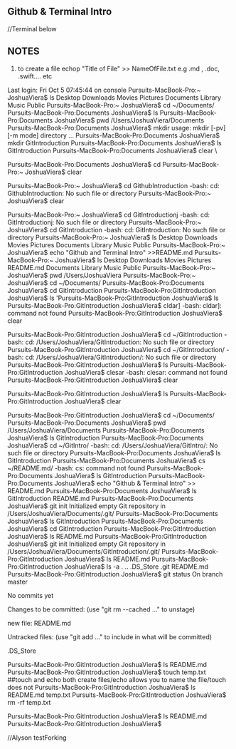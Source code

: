 ## Github & Terminal Intro
//Terminal below
## NOTES

1. to create a file echop "Title of File" >> NameOfFile.txt e.g .md , .doc, .swift.... etc





Last login: Fri Oct  5 07:45:44 on console
Pursuits-MacBook-Pro:~ JoshuaViera$ ls
Desktop        Downloads    Movies        Pictures
Documents    Library        Music        Public
Pursuits-MacBook-Pro:~ JoshuaViera$ cd ~/Documents/
Pursuits-MacBook-Pro:Documents JoshuaViera$ ls
Pursuits-MacBook-Pro:Documents JoshuaViera$ pwd
/Users/JoshuaViera/Documents
Pursuits-MacBook-Pro:Documents JoshuaViera$ mkdir
usage: mkdir [-pv] [-m mode] directory ...
Pursuits-MacBook-Pro:Documents JoshuaViera$ mkdir GitIntroduction
Pursuits-MacBook-Pro:Documents JoshuaViera$ ls
GitIntroduction
Pursuits-MacBook-Pro:Documents JoshuaViera$ clear
\









Pursuits-MacBook-Pro:Documents JoshuaViera$ cd
Pursuits-MacBook-Pro:~ JoshuaViera$ clear






















Pursuits-MacBook-Pro:~ JoshuaViera$ cd GithubIntroduction
-bash: cd: GithubIntroduction: No such file or directory
Pursuits-MacBook-Pro:~ JoshuaViera$ clear





















Pursuits-MacBook-Pro:~ JoshuaViera$ cd GitIntroductionj
-bash: cd: GitIntroductionj: No such file or directory
Pursuits-MacBook-Pro:~ JoshuaViera$ cd GitIntroduction
-bash: cd: GitIntroduction: No such file or directory
Pursuits-MacBook-Pro:~ JoshuaViera$ ls
Desktop        Downloads    Movies        Pictures
Documents    Library        Music        Public
Pursuits-MacBook-Pro:~ JoshuaViera$ echo "Github and Terminal Intro" >>README.md
Pursuits-MacBook-Pro:~ JoshuaViera$ ls
Desktop        Downloads    Movies        Pictures    README.md
Documents    Library        Music        Public
Pursuits-MacBook-Pro:~ JoshuaViera$ pwd
/Users/JoshuaViera
Pursuits-MacBook-Pro:~ JoshuaViera$ cd ~/Documents/
Pursuits-MacBook-Pro:Documents JoshuaViera$ cd GitIntroduction
Pursuits-MacBook-Pro:GitIntroduction JoshuaViera$ ls
'Pursuits-MacBook-Pro:GitIntroduction JoshuaViera$ ls
Pursuits-MacBook-Pro:GitIntroduction JoshuaViera$ cldar]
-bash: cldar]: command not found
Pursuits-MacBook-Pro:GitIntroduction JoshuaViera$ clear




Pursuits-MacBook-Pro:GitIntroduction JoshuaViera$ cd ~/GitIntroduction
-bash: cd: /Users/JoshuaViera/GitIntroduction: No such file or directory
Pursuits-MacBook-Pro:GitIntroduction JoshuaViera$ cd ~/GitIntroduction/
-bash: cd: /Users/JoshuaViera/GitIntroduction/: No such file or directory
Pursuits-MacBook-Pro:GitIntroduction JoshuaViera$ ls
Pursuits-MacBook-Pro:GitIntroduction JoshuaViera$ clesar
-bash: clesar: command not found
Pursuits-MacBook-Pro:GitIntroduction JoshuaViera$ clear
















Pursuits-MacBook-Pro:GitIntroduction JoshuaViera$ ls
Pursuits-MacBook-Pro:GitIntroduction JoshuaViera$ clear






















Pursuits-MacBook-Pro:GitIntroduction JoshuaViera$ cd ~/Documents/
Pursuits-MacBook-Pro:Documents JoshuaViera$ pwd
/Users/JoshuaViera/Documents
Pursuits-MacBook-Pro:Documents JoshuaViera$ ls
GitIntroduction
Pursuits-MacBook-Pro:Documents JoshuaViera$ cd ~/GitIntro/
-bash: cd: /Users/JoshuaViera/GitIntro/: No such file or directory
Pursuits-MacBook-Pro:Documents JoshuaViera$ ls
GitIntroduction
Pursuits-MacBook-Pro:Documents JoshuaViera$ cs ~/README.md/
-bash: cs: command not found
Pursuits-MacBook-Pro:Documents JoshuaViera$ ls
GitIntroduction
Pursuits-MacBook-Pro:Documents JoshuaViera$ echo "Github & Terminal Intro" >> README.md
Pursuits-MacBook-Pro:Documents JoshuaViera$ ls
GitIntroduction    README.md
Pursuits-MacBook-Pro:Documents JoshuaViera$ git init
Initialized empty Git repository in /Users/JoshuaViera/Documents/.git/
Pursuits-MacBook-Pro:Documents JoshuaViera$ ls
GitIntroduction
Pursuits-MacBook-Pro:Documents JoshuaViera$ cd GitIntroduction
Pursuits-MacBook-Pro:GitIntroduction JoshuaViera$ ls
README.md
Pursuits-MacBook-Pro:GitIntroduction JoshuaViera$ git init
Initialized empty Git repository in /Users/JoshuaViera/Documents/GitIntroduction/.git/
Pursuits-MacBook-Pro:GitIntroduction JoshuaViera$ ls
README.md
Pursuits-MacBook-Pro:GitIntroduction JoshuaViera$ ls -a
.        ..        .DS_Store    .git        README.md
Pursuits-MacBook-Pro:GitIntroduction JoshuaViera$ git status
On branch master




No commits yet

Changes to be committed:
(use "git rm --cached <file>..." to unstage)

new file:   README.md

Untracked files:
(use "git add <file>..." to include in what will be committed)

.DS_Store

Pursuits-MacBook-Pro:GitIntroduction JoshuaViera$ ls
README.md
Pursuits-MacBook-Pro:GitIntroduction JoshuaViera$ touch temp.txt
##touch and echo both create files/echo allows you to name the file/touch does not
Pursuits-MacBook-Pro:GitIntroduction JoshuaViera$ ls
README.md    temp.txt
Pursuits-MacBook-Pro:GitIntroduction JoshuaViera$ rm -rf temp.txt

Pursuits-MacBook-Pro:GitIntroduction JoshuaViera$ ls
README.md
Pursuits-MacBook-Pro:GitIntroduction JoshuaViera$ 

//Alyson testForking 
